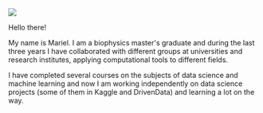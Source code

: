 <img src="images/me.jpg" align=”right” />

Hello there!

My name is Mariel. I am a biophysics master's graduate and during the last three years I have collaborated with different groups at universities and research institutes, applying computational tools to different fields. 

I have completed several courses on the subjects of data science and machine learning and now I am working independently on data science projects (some of them in Kaggle and DrivenData) and learning a lot on the way. 
